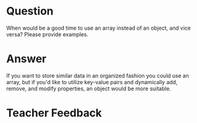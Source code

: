 # Question
When would be a good time to use an array instead of an object, and vice versa? Please provide examples.

# Answer
If you want to store similar data in an organized fashion you could use an array, but if you'd like to utilize key-value pairs and dynamically add, remove, and modify properties, an object would be more suitable.

# Teacher Feedback